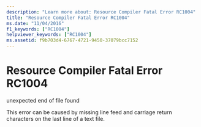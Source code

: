 ```yaml
---
description: "Learn more about: Resource Compiler Fatal Error RC1004"
title: "Resource Compiler Fatal Error RC1004"
ms.date: "11/04/2016"
f1_keywords: ["RC1004"]
helpviewer_keywords: ["RC1004"]
ms.assetid: f9b703d4-6767-4721-9450-37079bcc7152
---
```

# Resource Compiler Fatal Error RC1004

unexpected end of file found

This error can be caused by missing line feed and carriage return characters on the last line of a text file.
